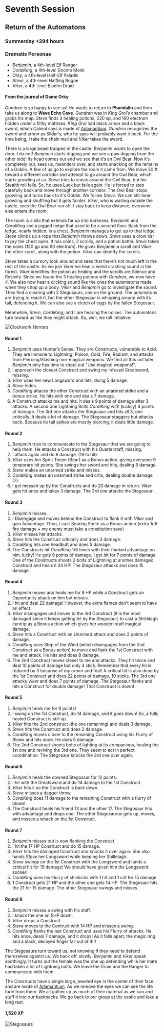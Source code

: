# Seventh Session

## Return of the Automatons

### Summerday +294 hours

### Dramatis Personae

- *Benjamin*, a 4th-level Elf Ranger
- *CoralKing*, a 4th-level Gnome Monk
- *Orky*, a 4th-level Half-Elf Paladin
- *Steve*, a 4th-level Halfling Rogue
- *Viker*, a 4th-level Eladrin Druid

#### From the journal of Dame Orky

*Gundren* is so happy to see us! He wants to return to **Phandalin** and then take us along to **Wave Echo Cave**.
*Gundren* was in *King Grol’s* chamber and grabs his map. *Steve* finds 3 healing potions, 220 sp, and 160 electrum hidden under a filthy mattress.
*King Grol* had black armor and a black sword, which Calmul says is made of [Adamantium].
*Gundren* recognizes the sword and armor as Sildar’s, who he says will probably want it back. For the time being, I take the chain mail and *Viker* takes the sword.

There is a large beast trapped in the castle. *Benjamin* wants to open the door. I do not!
*Benjamin* starts digging and we see a paw digging from the other side! Its head comes out and we see that it’s an Owl Bear.
Now it’s completely out, sees us, meanders over, and starts snacking on the remains of a Goblin. A few of us go to explore the room it came from.
We move 30 ft toward a different corridor and attempt to go around the Owl Bear, which starts growling at us. *Steve* tries to sneak around the Owl Bear, but
his Stealth roll fails. So, he uses Luck but fails again. He is forced to step carefully back and move through another corridor. The Owl Bear stops growling and turns back to it's Goblin.
We follow *Steve*. We can still hear growling and shuffling but it gets fainter. *Viker*, who is waiting outside the castle, sees the Owl Bear run off.
I stay back to keep distance, everyone else enters the room.

The room is a silo that extends far up into darkness. *Benjamin* and *CoralKing* see a jagged ledge that used to be a second floor.
Back from the ledge, nearly hidden, is a chest. *Benjamin* manages to get up to that ledge. *Steve* climbs up a rope that *Benjamin* throws down.
*Steve* uses a crow bar to pry the chest open. It has coins, 2 scrolls, and a potion bottle.
*Steve* takes the coins (120 gp and 90 electrum). He gives *Benjamin* a scroll and *Viker* the other scroll, along with the potion.
*Viker* can identify the scrolls.

*Steve* takes a cursory look around and sees that there’s not much left in the rest of the castle. As we join *Viker* we hear a weird crashing sound in the forest.
*Viker* identifies the potion as healing and the scrolls are Silence and Revivify. Since we found the 3 healing potions with *Gundren*, we now have 4.
We also now hear a clicking sound like the ones the automatons made when they chop up a body.
*Viker* and *Benjamin* go to investigate the sound. They find a clearing with 2 Stegosaurs, one on the ground.
The automatons are trying to reach it, but the other Stegosaur is whipping around with its tail, defending it.
We can also see a clutch of eggs by the fallen Stegosaur.

Meanwhile, *Steve*, *CoralKing*, and I are hearing the noises. The automatons turn toward us like they might attack. So, well, we roll Initiative:

![Clockwork Horrors](images/clockwork-horror.png)

#### Round 1

1. *Benjamin* uses Hunter’s Sense. They are Constructs, vulnerable to Acid. They are immune to Lightning, Poison, Cold, Fire, Radiant, and attacks from Piercing/Slashing non-magical weapons. We find all this out later, *Benjamin* only has time to shout out "Use magical weapons!".
2. I approach the closest Construct and swing my Infused Greatsword, missing.
3. *Viker* uses her new Longsword and hits, doing 5 damage.
4. *Steve* hides.
5. *CoralKing* attacks the other Construct with an unarmed strike and a bonus strike. He hits with one and deals 7 damage.
6. A Construct attacks me and hits. It deals 9 points of damage after 3 attacks. A second one Lightning Bolts *CoralKing* with (luckily) 4 points of damage. The 3rd one attacks the Stegosaur and hits all 3, one critically. It deals a lot of damage. The Stegosaur staggers but attacks back. Because its tail spikes are mostly piercing, it deals little damage.

#### Round 2

1. *Benjamin* tries to communicate to the Stegosaur that we are going to help them. He attacks a Construct with his Quarterstaff, missing.
2. I attack again and do 8 damage. (18 to hit)
3. *Viker* uses her Spirit Totem (Bear) as a Bonus action, giving everyone 9 temporary hit points. She swings her sword and hits, dealing 8 damage.
4. *Steve* makes an unarmed strike and misses.
5. *CoralKing* makes an unarmed strike and crits, dealing double damage (7).
6. I get messed up by the Constructs and do 20 damage in return. *Viker* gets hit once and takes 3 damage. The 3rd one attacks the Stegosaur.

#### Round 3

1. *Benjamin* misses.
2. I Disengage and moves behind the Construct to flank it with *Viker* and gain Advantage. Then, I cast Searing Smite as a Bonus action (extra 1d6 fire damage + my enemy must take a constitution save)
3. *Viker* misses her attacks.
4. *Steve* hits the Construct critically and does 3 damage.
5. *CoralKing* hits one headbutt and does 5 damage.
6. The Constructs hit *CoralKing* 1/6 times with their flanked advantage on him, lucky! He gets 9 points of damage. I get bit for 7 points of damage. One of the Constructs shoots 2 bolts of Lightning at another damaged Construct and heals it 34 HP! The Stegosaur attacks and does 15 damage.

#### Round 4

1. *Benjamin* moves and heals me for 9 HP while a Construct gets an Opportunity attack on him but misses.
2. I hit and deal 22 damage! However, the extra flames don't seem to have an effect.
3. *Viker* disengages and moves to the 3rd Construct (it is the most damaged since it keeps getting hit by the Stegosaur) to cast a Shillelagh cantrip as a Bonus action which gives her wooden staff magical damage.
4. *Steve* hits a Construct with an Unarmed attack and does 2 points of damage.
5. *CoralKing* uses Step of the Wind (which disengages from the 2nd Construct as a Bonus action) to move and flank the 1st Construct with me and attack. He hits and does 8 damage.
6. The 2nd Construct moves closer to me and attacks. They hit twice and deal 10 points of damage but only 4 stick. Remember that every hit is reduced by 3 because of my armor and feat!
A critical hit is also done by the 1st Construct and does 22 points of damage, 19 sticks. The 3rd one attacks *Viker* and does 7 points of damage. The Stegosaur flanks and hits a Construct for double damage! That Construct is down!

#### Round 5

1. *Benjamin* heals me for 9 points!
2. I swing on the 1st Construct, do 14 damage, and it goes down! So, a fully healed Construct is still up.
3. *Viker* hits the 2nd construct (the one remaining) and deals 3 damage.
4. *Steve* hits the Construct and does 2 damage.
5. *CoralKing* moves closer to the remaining Construct using his Flurry of Blows and hits once. He does 5 damage.
6. The 2nd Construct shoots bolts of lighting at its companions, healing the 1st one and reviving the 3rd one. They seem to act in perfect coordination. The Stegosaur knocks the 3rd one over again.

#### Round 6

1. *Benjamin* heals the downed Stegosaur for 12 points.
2. I hit with the Greatsword and do 14 damage to the 1st Construct.
3. *Viker* hits it so the Construct is back down.
4. *Steve* misses a dagger throw.
5. *CoralKing* does 11 damage to the remaining Construct with a flurry of blows!
6. The Construct heals his friend 13 and the other 17. The Stegosaur hits with advantage and drops one. The other Stegosaurus gets up, moves, and misses a whack on the 1st Construct.

#### Round 7

1. *Benjamin* misses but is now flanking the Construct.
2. I hit the 17 HP Construct and do 15 damage.
3. *Viker* hits the damaged Construct and knocks it over again. She also hands *Steve* her Longsword while keeping her Shillelagh.
4. *Steve* swings on the 1st Construct with the Longsword and lands a critical hit for 19 damage! We should have given him the Longsword sooner!
5. *CoralKing* uses his Flurry of shinkicks with 1 hit and 1 crit for 15 damage.
6. 1 Construct gets 21 HP and the other one gets 14 HP. The Stegosaur hits the 21 for 15 damage. The other Stegosaur swings and misses.

#### Round 8

1. *Benjamin* misses a swing with his staff.
2. I knock the one on 5HP down.
3. *Viker* drops a Construct.
4. *Steve* moves to the Contruct with 14 HP and misses a swing.
5. *CoralKing* flanks the last Construct and uses his Flurry of attacks. He hits once, deals 7 damage, and it drops! As it falls apart, the magic ring and a black, decayed finger fall out of it!!!

The Stegosaurs turn toward us, not knowing if they need to defend themselves against us. We back off, slowly. *Benjamin* and *Viker* speak soothingly. It turns out the female was the one up defending
while her mate had taken a lot of Lightning bolts. We leave the Druid and the Ranger to communicate with them.

The Constructs have a single large, jeweled eye in the center of their face, and are made of [Adamantium]. As we remove the eyes we can see the life fade from them. We all gather up as much of their material as we can and stuff it into our backpacks. We go back to our group at the castle and take a long rest.

#### 1,520 XP

![Stegosaurs](images/stegosaurs.png)

[Adamantium]: ../game/magic-items.md#adamantium
